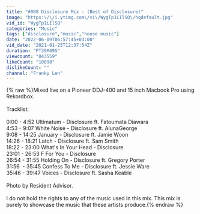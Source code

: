 ```yaml
---
title: "#008 Disclosure Mix - (Best of Disclosure)"
image: "https:\/\/i.ytimg.com\/vi\/WygTp1LIlSQ\/hqdefault.jpg"
vid_id: "WygTp1LIlSQ"
categories: "Music"
tags: ["disclosure","music","house music"]
date: "2022-06-09T06:57:45+03:00"
vid_date: "2021-01-25T12:37:54Z"
duration: "PT39M49S"
viewcount: "843559"
likeCount: "10098"
dislikeCount: ""
channel: "Franky Len"
---
```

{% raw %}Mixed live on a Pioneer DDJ-400 and 15 inch Macbook Pro using Rekordbox.<br /><br />Tracklist:<br /><br />0:00 - 4:52 Ultimatum - Disclosure ft. Fatoumata Diawara<br />4:53 - 9:07 White Noise - Disclosure ft. AlunaGeorge<br />9:08 - 14:25 January - Disclosure ft. Jamie Woon<br />14:26 - 18:21 Latch - Disclosure ft. Sam Smith<br />18:22 - 23:00 What's In Your Head - Disclosure<br />23:01 - 26:53 F For You - Disclosure<br />26:54 - 31:55 Holding On - Disclosure ft. Gregory Porter<br />31:56  - 35:45 Confess To Me - Disclosure ft. Jessie Ware<br />35:46 - 39:47 Voices - Disclosure ft. Sasha Keable<br /><br />Photo by Resident Advisor.<br /><br />I do not hold the rights to any of the music used in this mix. This mix is purely to showcase the music that these artists produce.{% endraw %}
